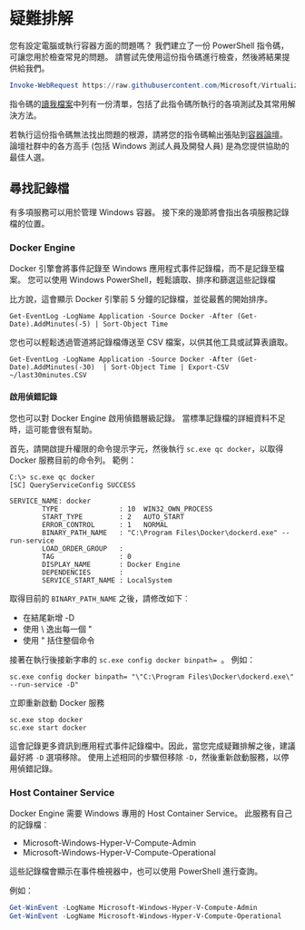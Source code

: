 # 疑難排解

您有設定電腦或執行容器方面的問題嗎？ 我們建立了一份 PowerShell 指令碼，可讓您用於檢查常見的問題。 請嘗試先使用這份指令碼進行檢查，然後將結果提供給我們。

```PowerShell
Invoke-WebRequest https://raw.githubusercontent.com/Microsoft/Virtualization-Documentation/master/windows-server-container-tools/Debug-ContainerHost/Debug-ContainerHost.ps1 -UseBasicParsing | Invoke-Expression
```
指令碼的[讀我檔案](https://github.com/Microsoft/Virtualization-Documentation/blob/master/windows-server-container-tools/Debug-ContainerHost/README.md)中列有一份清單，包括了此指令碼所執行的各項測試及其常用解決方法。

若執行這份指令碼無法找出問題的根源，請將您的指令碼輸出張貼到[容器論壇](https://social.msdn.microsoft.com/Forums/en-US/home?forum=windowscontainers)。 論壇社群中的各方高手 (包括 Windows 測試人員及開發人員) 是為您提供協助的最佳人選。


## 尋找記錄檔
有多項服務可以用於管理 Windows 容器。 接下來的幾節將會指出各項服務記錄檔的位置。

### Docker Engine
Docker 引擎會將事件記錄至 Windows 應用程式事件記錄檔，而不是記錄至檔案。 您可以使用 Windows PowerShell，輕鬆讀取、排序和篩選這些記錄檔

比方說，這會顯示 Docker 引擎前 5 分鐘的記錄檔，並從最舊的開始排序。

```
Get-EventLog -LogName Application -Source Docker -After (Get-Date).AddMinutes(-5) | Sort-Object Time 
```

您也可以輕鬆透過管道將記錄檔傳送至 CSV 檔案，以供其他工具或試算表讀取。

```
Get-EventLog -LogName Application -Source Docker -After (Get-Date).AddMinutes(-30)  | Sort-Object Time | Export-CSV ~/last30minutes.CSV
```

#### 啟用偵錯記錄
您也可以對 Docker Engine 啟用偵錯層級記錄。 當標準記錄檔的詳細資料不足時，這可能會很有幫助。

首先，請開啟提升權限的命令提示字元，然後執行 `sc.exe qc docker`，以取得 Docker 服務目前的命令列。
範例：
```none
C:\> sc.exe qc docker
[SC] QueryServiceConfig SUCCESS

SERVICE_NAME: docker
        TYPE               : 10  WIN32_OWN_PROCESS
        START_TYPE         : 2   AUTO_START
        ERROR_CONTROL      : 1   NORMAL
        BINARY_PATH_NAME   : "C:\Program Files\Docker\dockerd.exe" --run-service
        LOAD_ORDER_GROUP   :
        TAG                : 0
        DISPLAY_NAME       : Docker Engine
        DEPENDENCIES       :
        SERVICE_START_NAME : LocalSystem
```

取得目前的 `BINARY_PATH_NAME` 之後，請修改如下︰
- 在結尾新增 -D
- 使用 \ 逸出每一個 "
- 使用 " 括住整個命令

接著在執行後接新字串的 `sc.exe config docker binpath= `。 例如： 
```none
sc.exe config docker binpath= "\"C:\Program Files\Docker\dockerd.exe\" --run-service -D"
```


立即重新啟動 Docker 服務
```none
sc.exe stop docker
sc.exe start docker
```

這會記錄更多資訊到應用程式事件記錄檔中。因此，當您完成疑難排解之後，建議最好將 `-D` 選項移除。 使用上述相同的步驟但移除 `-D`，然後重新啟動服務，以停用偵錯記錄。


### Host Container Service
Docker Engine 需要 Windows 專用的 Host Container Service。 此服務有自己的記錄檔︰ 
- Microsoft-Windows-Hyper-V-Compute-Admin
- Microsoft-Windows-Hyper-V-Compute-Operational

這些記錄檔會顯示在事件檢視器中，也可以使用 PowerShell 進行查詢。

例如：
```PowerShell
Get-WinEvent -LogName Microsoft-Windows-Hyper-V-Compute-Admin
Get-WinEvent -LogName Microsoft-Windows-Hyper-V-Compute-Operational 
```



<!--HONumber=Nov16_HO1-->


